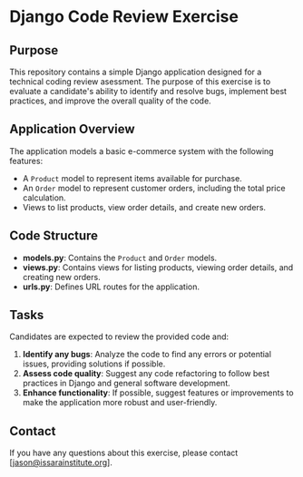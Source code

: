 # Django Code Review Exercise

## Purpose

This repository contains a simple Django application designed for a technical coding review asessment.
The purpose of this exercise is to evaluate a candidate's ability to identify and resolve bugs, implement best practices, and improve the overall quality of the code.

## Application Overview

The application models a basic e-commerce system with the following features:
- A `Product` model to represent items available for purchase.
- An `Order` model to represent customer orders, including the total price calculation.
- Views to list products, view order details, and create new orders.

## Code Structure

- **models.py**: Contains the `Product` and `Order` models.
- **views.py**: Contains views for listing products, viewing order details, and creating new orders.
- **urls.py**: Defines URL routes for the application.

## Tasks

Candidates are expected to review the provided code and:

1. **Identify any bugs**: Analyze the code to find any errors or potential issues, providing solutions if possible.
2. **Assess code quality**: Suggest any code refactoring to follow best practices in Django and general software development.
3. **Enhance functionality**: If possible, suggest features or improvements to make the application more robust and user-friendly.

## Contact

If you have any questions about this exercise, please contact [jason@issarainstitute.org].
